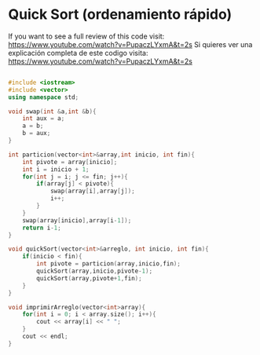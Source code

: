 # Quick Sort (ordenamiento rápido)
If you want to see a full review of this code visit: https://www.youtube.com/watch?v=PupaczLYxmA&t=2s
Si quieres ver una explicación completa de este codigo visita: https://www.youtube.com/watch?v=PupaczLYxmA&t=2s

```C++

#include <iostream>
#include <vector>
using namespace std;

void swap(int &a,int &b){
    int aux = a;
    a = b;
    b = aux;
}

int particion(vector<int>&array,int inicio, int fin){
    int pivote = array[inicio];
    int i = inicio + 1;
    for(int j = i; j <= fin; j++){
        if(array[j] < pivote){
            swap(array[i],array[j]);
            i++;
        }
    }
    swap(array[inicio],array[i-1]);
    return i-1;
}

void quickSort(vector<int>&arreglo, int inicio, int fin){
    if(inicio < fin){
        int pivote = particion(array,inicio,fin);
        quickSort(array,inicio,pivote-1);
        quickSort(array,pivote+1,fin);
    }
}

void imprimirArreglo(vector<int>array){  
    for(int i = 0; i < array.size(); i++){
        cout << array[i] << " ";
    }
    cout << endl;
}

```
